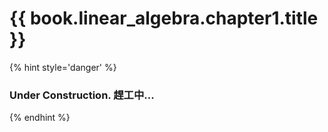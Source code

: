 # {{ book.linear_algebra.chapter1.title }}
<!-- notoc -->

{% hint style='danger' %}
### Under Construction. 趕工中...
{% endhint %}